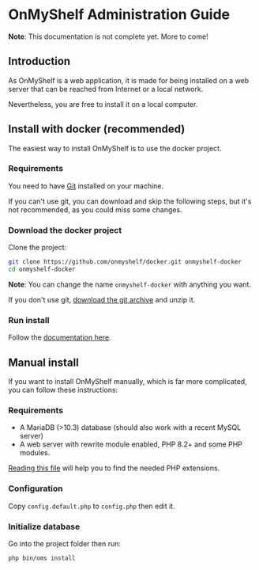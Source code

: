 # OnMyShelf Administration Guide

**Note**: This documentation is not complete yet. More to come!

## Introduction
As OnMyShelf is a web application, it is made for being installed on a web server that can be reached from Internet or a local network.

Nevertheless, you are free to install it on a local computer.

## Install with docker (recommended)
The easiest way to install OnMyShelf is to use the docker project.

### Requirements
You need to have [Git](https://git-scm.com/) installed on your machine.

If you can't use git, you can download and skip the following steps,
but it's not recommended, as you could miss some changes.

### Download the docker project
Clone the project:
```bash
git clone https://github.com/onmyshelf/docker.git onmyshelf-docker
cd onmyshelf-docker
```
**Note**: You can change the name `onmyshelf-docker` with anything you want.

If you don't use git, [download the git archive](https://github.com/onmyshelf/docker/archive/refs/heads/master.zip) and unzip it.

### Run install
Follow the [documentation here](https://github.com/onmyshelf/docker).

## Manual install
If you want to install OnMyShelf manually, which is far more complicated, you can follow these instructions:

### Requirements
- A MariaDB (>10.3) database (should also work with a recent MySQL server)
- A web server with rewrite module enabled, PHP 8.2+ and some PHP modules.

[Reading this file](https://github.com/onmyshelf/docker/blob/master/api/Dockerfile) will help you to find the needed PHP extensions.

### Configuration
Copy `config.default.php` to `config.php` then edit it.

### Initialize database
Go into the project folder then run:
```bash
php bin/oms install
```
